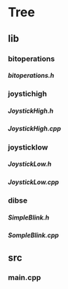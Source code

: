 # Tree
## lib
### bitoperations
##### bitoperations.h
### joystichigh
##### JoystickHigh.h
##### JoystickHigh.cpp
### joysticklow
##### JoystickLow.h
##### JoystickLow.cpp
### dibse
##### SimpleBlink.h
##### SompleBlink.cpp
## src
### main.cpp
